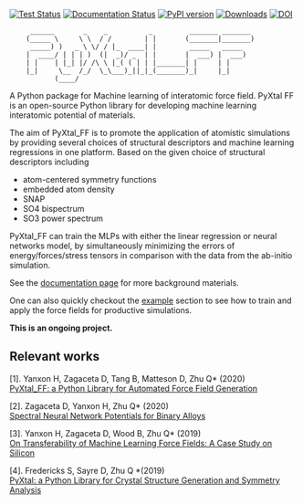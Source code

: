 <!--- [![Build Status](https://travis-ci.org/qzhu2017/PyXtal_FF.svg?branch=master)](https://travis-ci.org/qzhu2017/PyXtal_FF) --->
[![Test Status](https://github.com/qzhu2017/PyXtal_FF/workflows/tests/badge.svg)](https://github.com/qzhu2017/PyXtal_FF/actions)
[![Documentation Status](https://readthedocs.org/projects/pyxtal-ff/badge/?version=latest)](https://pyxtal-ff.readthedocs.io/en/latest/?badge=latest)
[![PyPI version](https://badge.fury.io/py/pyxtal-ff.svg)](https://badge.fury.io/py/pyxtal-ff)
[![Downloads](https://pepy.tech/badge/pyxtal-ff)](https://pepy.tech/project/pyxtal-ff)
[![DOI](https://zenodo.org/badge/DOI/10.5281/zenodo.3839987.svg)](https://doi.org/10.5281/zenodo.3839987)




         ______       _    _          _         _______ _______ 
        (_____ \     \ \  / /        | |       (_______|_______)
         _____) )   _ \ \/ / |_  ____| |        _____   _____   
        |  ____/ | | | )  (|  _)/ _  | |       |  ___) |  ___)  
        | |    | |_| |/ /\ \ |_( ( | | |_______| |     | |      
        |_|     \__  /_/  \_\___)_||_|_(_______)_|     |_|      
               (____/  
               
A Python package for Machine learning of interatomic force field.
PyXtal FF is an open-source Python library for developing machine learning interatomic potential of materials. 

The aim of PyXtal\_FF is to promote the application of atomistic simulations by providing several choices of structural descriptors and machine learning regressions in one platform. Based on the given choice of structural descriptors including 
- atom-centered symmetry functions 
- embedded atom density
- SNAP
- SO4 bispectrum
- SO3 power spectrum 

PyXtal\_FF can train the MLPs with either the linear regression or neural networks model, by simultaneously minimizing the errors of energy/forces/stress tensors in comparison with the data from the ab-initio simulation.

See the [documentation page](https://pyxtal-ff.readthedocs.io/en/latest/) for more background materials.

One can also quickly checkout the [example](https://github.com/qzhu2017/PyXtal_FF/tree/master/examples) section to see how to train and apply the force fields for productive simulations.

**This is an ongoing project.**

## Relevant works

[1]. Yanxon H, Zagaceta D, Tang B, Matteson D, Zhu Q* (2020)\
[PyXtal\_FF: a Python Library for Automated Force Field Generation](http://arxiv.org/abs/2007.13012)

[2]. Zagaceta D, Yanxon H, Zhu Q* (2020) \
[Spectral Neural Network Potentials for Binary Alloys](http://arxiv.org/abs/2005.04332)

[3]. Yanxon H, Zagaceta D, Wood B, Zhu Q* (2019) \
[On Transferability of Machine Learning Force Fields: A Case Study on Silicon](https://arxiv.org/pdf/2001.00972.pdf)

[4]. Fredericks S, Sayre D, Zhu Q *(2019) \
[PyXtal: a Python Library for Crystal Structure Generation and Symmetry Analysis](https://arxiv.org/pdf/1911.11123.pdf)
